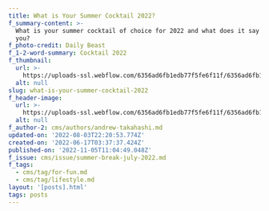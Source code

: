 ```yaml
---
title: What is Your Summer Cocktail 2022?
f_summary-content: >-
  What is your summer cocktail of choice for 2022 and what does it say about
  you?
f_photo-credit: Daily Beast
f_1-2-word-summary: Cocktail 2022
f_thumbnail:
  url: >-
    https://uploads-ssl.webflow.com/6356ad6fb1edb77f5fe6f11f/6356ad6fb1edb7ad42e6fdbf_180131-wondrich-bad-cocktail-tease_wghhv8.jpg
  alt: null
slug: what-is-your-summer-cocktail-2022
f_header-image:
  url: >-
    https://uploads-ssl.webflow.com/6356ad6fb1edb77f5fe6f11f/6356ad6fb1edb7ad42e6fdbf_180131-wondrich-bad-cocktail-tease_wghhv8.jpg
  alt: null
f_author-2: cms/authors/andrew-takahashi.md
updated-on: '2022-08-03T22:20:53.774Z'
created-on: '2022-06-17T03:37:37.424Z'
published-on: '2022-11-05T11:04:49.048Z'
f_issue: cms/issue/summer-break-july-2022.md
f_tags:
  - cms/tag/for-fun.md
  - cms/tag/lifestyle.md
layout: '[posts].html'
tags: posts
---
```



